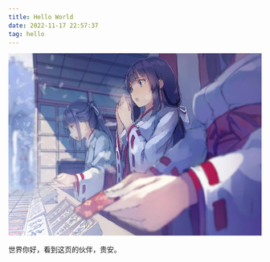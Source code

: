 ```yaml
---
title: Hello World
date: 2022-11-17 22:57:37
tag: hello
---
```



![cover](images/hello-world.md/hello.jpg)

世界你好，看到这页的伙伴，贵安。